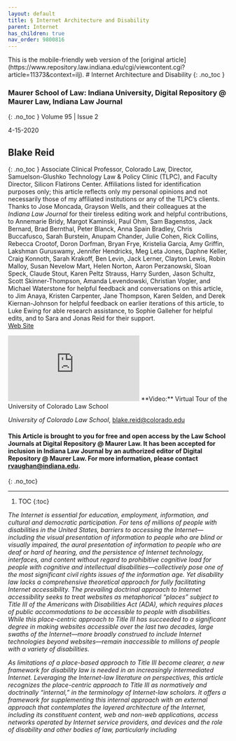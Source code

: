 ```yaml
---
layout: default
title: § Internet Architecture and Disability 
parent: Internet
has_children: true
nav_order: 9800816 
---
```

<style>
.dont-break-out {
  /* These are technically the same, but use both */
  overflow-wrap: break-word;
  word-wrap: break-word;

  -ms-word-break: break-all;
  /* This is the dangerous one in WebKit, as it breaks things wherever */
  word-break: break-all;
  /* Instead use this non-standard one: */
  word-break: break-word;
}
</style>

<div class="dont-break-out" markdown="1">
This is the mobile-friendly web version of the [original article](https://www.repository.law.indiana.edu/cgi/viewcontent.cgi?article=11373&context=ilj).
# Internet Architecture and Disability
{: .no_toc }

### Maurer School of Law: Indiana University, Digital Repository @ Maurer Law, Indiana Law Journal
{: .no_toc }
Volume 95 | Issue 2

4-15-2020

## Blake Reid
{: .no_toc }
Associate Clinical Professor, Colorado Law, Director, Samuelson-Glushko Technology Law & Policy Clinic (TLPC), and Faculty Director, Silicon Flatirons Center. Affiliations listed for identification purposes only; this article reflects only my personal opinions and not necessarily those of my affiliated institutions or any of the TLPC’s clients. Thanks to Jose Moncada, Grayson Wells, and their colleagues at the *Indiana Law Journal* for their tireless editing work and helpful contributions, to Annemarie Bridy, Margot Kaminski, Paul Ohm, Sam Bagenstos, Jack Bernard, Brad Bernthal, Peter Blanck, Anna Spain Bradley, Chris Buccafusco, Sarah Burstein, Anupam Chander, Julie Cohen, Rick Collins, Rebecca Crootof, Doron Dorfman, Bryan Frye, Kristelia Garcia, Amy Griffin, Lakshman Guruswamy, Jennifer Hendricks, Meg Leta Jones, Daphne Keller, Craig Konnoth, Sarah Krakoff, Ben Levin, Jack Lerner, Clayton Lewis, Robin Malloy, Susan Nevelow Mart, Helen Norton, Aaron Perzanowski, Sloan Speck, Claude Stout, Karen Peltz Strauss, Harry Surden, Jason Schultz, Scott Skinner-Thompson, Amanda Levendowski, Christian Vogler, and Michael Waterstone for helpful feedback and conversations on this article, to Jim Anaya, Kristen Carpenter, Jane Thompson, Karen Selden, and Derek Kiernan-Johnson for helpful feedback on earlier iterations of this article, to Luke Ewing for able research assistance, to Sophie Galleher for helpful edits, and to Sara and Jonas Reid for their support.  
[Web Site](https://lawweb.colorado.edu/profiles/profile.jsp?id=562)
<iframe src="https://www.youtube.com/embed/TthS-bDV8Ew" frameborder="0" allow="accelerometer; autoplay; clipboard-write; encrypted-media; gyroscope; picture-in-picture" allowfullscreen></iframe>
**Video:** Virtual Tour of the University of Colorado Law School  

_University of Colorado Law School_, blake.reid@colorado.edu  

#### This Article is brought to you for free and open access by the Law School Journals at Digital Repository @ Maurer Law. It has been accepted for inclusion in Indiana Law Journal by an authorized editor of Digital Repository @ Maurer Law. For more information, please contact rvaughan@indiana.edu.
{: .no_toc}

*** 

1. TOC
{:toc}

*The Internet is essential for education, employment, information, and cultural and democratic participation. For tens of millions of people with disabilities in the United States, barriers to accessing the Internet—including the visual presentation of information to people who are blind or visually impaired, the aural presentation of information to people who are deaf or hard of hearing, and the persistence of Internet technology, interfaces, and content without regard to prohibitive cognitive load for people with cognitive and intellectual disabilities—collectively pose one of the most significant civil rights issues of the information age. Yet disability law lacks a comprehensive theoretical approach for fully facilitating Internet accessibility. The prevailing doctrinal approach to Internet accessibility seeks to treat websites as metaphorical “places” subject to Title III of the Americans with Disabilities Act (ADA), which requires places of public accommodations to be accessible to people with disabilities. While this place-centric approach to Title III has succeeded to a significant degree in making websites accessible over the last two decades, large swaths of the Internet—more broadly construed to include Internet technologies beyond websites—remain inaccessible to millions of people with a variety of disabilities.*

*As limitations of a place-based approach to Title III become clearer, a new framework for disability law is needed in an increasingly intermediated Internet. Leveraging the Internet-law literature on perspectives, this article recognizes the place-centric approach to Title III as normatively and doctrinally “internal,” in the terminology of Internet-law scholars. It offers a framework for supplementing this internal approach with an external approach that contemplates the layered architecture of the Internet, including its constituent content, web and non-web applications, access networks operated by Internet service providers, and devices and the role of disability and other bodies of law, particularly including*

</div>
